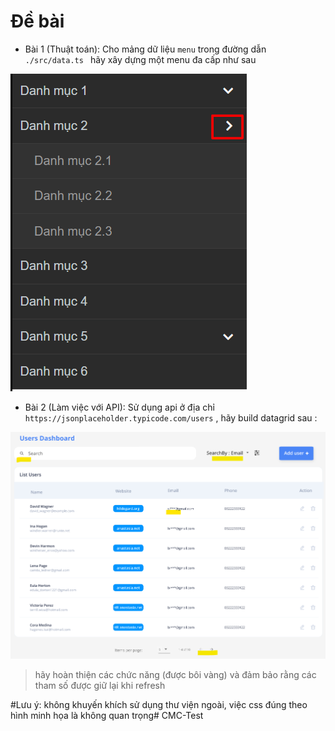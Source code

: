 # Đề bài

- Bài 1 (Thuật toán):  Cho mảng dữ liệu ``menu`` trong đường dẫn ``./src/data.ts `` hãy xây dựng một menu đa cấp như sau 

![Menu đa cấp](image.png)

- Bài 2 (Làm việc với API): Sử dụng api ở địa chỉ ``https://jsonplaceholder.typicode.com/users`` , hãy build datagrid sau :

![Data grid](image-1.png)

>  hãy hoàn thiện các chức năng (được bôi vàng) và đảm bảo rằng các tham số được giữ lại khi refresh

#Lưu ý: không khuyến khích sử dụng thư viện ngoài, việc css đúng theo hình minh họa là không quan trọng#   C M C - T e s t 
 
 